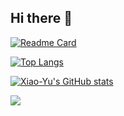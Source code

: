 ## Hi there 👋

<!--
**icanccwhite/icanccwhite** is a ✨ _special_ ✨ repository because its `README.md` (this file) appears on your GitHub profile.

Here are some ideas to get you started:

- 🔭 I’m currently working on ...
- 🌱 I’m currently learning ...
- 👯 I’m looking to collaborate on ...
- 🤔 I’m looking for help with ...
- 💬 Ask me about ...
- 📫 How to reach me: ...
- 😄 Pronouns: ...
- ⚡ Fun fact: ...
-->

[![Readme Card](https://github-readme-stats.vercel.app/api/pin/?username=icanccwhite&repo=Epigenetics)](https://github.com/anuraghazra/github-readme-stats)

[![Top Langs](https://github-readme-stats.vercel.app/api/top-langs/?username=icanccwhite&layout=compact)](https://github.com/anuraghazra/github-readme-stats)

[![Xiao-Yu's GitHub stats](https://github-readme-stats.vercel.app/api?username=icanccwhite&show_icons=true&theme=radical&count_private=true)](https://github.com/anuraghazra/github-readme-stats)

![](https://komarev.com/ghpvc/?username=icanccwhite&base=1000&abbreviated=true&label=PROFILE+VIEWS)

